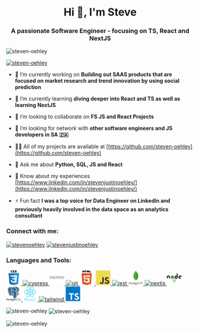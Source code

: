 <h1 align="center">Hi 👋, I'm Steve</h1>
<h3 align="center">A passionate Software Engineer - focusing on TS, React and NextJS</h3>

<p align="left"> <img src="https://komarev.com/ghpvc/?username=steven-oehley&label=Profile%20views&color=0e75b6&style=flat" alt="steven-oehley" /> </p>

<p align="left"> <a href="https://github.com/ryo-ma/github-profile-trophy"><img src="https://github-profile-trophy.vercel.app/?username=steven-oehley" alt="steven-oehley" /></a> </p>

- 🔭 I’m currently working on **Building out SAAS products that are focused on market research and trend innovation by using social prediction**

- 🌱 I’m currently learning **diving deeper into React and TS as well as learning NextJS**

- 👯 I’m looking to collaborate on **FS JS and React Projects**

- 🤝 I’m looking for network with **other software engineers and JS developers in SA 🇿🇦**

- 👨‍💻 All of my projects are available at [https://github.com/steven-oehley](https://github.com/steven-oehley)

- 💬 Ask me about **Python, SQL, JS and React**

- 📄 Know about my experiences [https://www.linkedin.com/in/stevenjustinoehley/](https://www.linkedin.com/in/stevenjustinoehley/)

- ⚡ Fun fact **I was a top voice for Data Engineer on LinkedIn and previously heavily involved in the data space as an analytics consultant**

<h3 align="left">Connect with me:</h3>
<p align="left">
<a href="https://twitter.com/stevenoehley" target="blank"><img align="center" src="https://raw.githubusercontent.com/rahuldkjain/github-profile-readme-generator/master/src/images/icons/Social/twitter.svg" alt="stevenoehley" height="30" width="40" /></a>
<a href="https://linkedin.com/in/stevenjustinoehley" target="blank"><img align="center" src="https://raw.githubusercontent.com/rahuldkjain/github-profile-readme-generator/master/src/images/icons/Social/linked-in-alt.svg" alt="stevenjustinoehley" height="30" width="40" /></a>
</p>

<h3 align="left">Languages and Tools:</h3>
<p align="left"> <a href="https://www.w3schools.com/css/" target="_blank" rel="noreferrer"> <img src="https://raw.githubusercontent.com/devicons/devicon/master/icons/css3/css3-original-wordmark.svg" alt="css3" width="40" height="40"/> </a> <a href="https://www.cypress.io" target="_blank" rel="noreferrer"> <img src="https://raw.githubusercontent.com/simple-icons/simple-icons/6e46ec1fc23b60c8fd0d2f2ff46db82e16dbd75f/icons/cypress.svg" alt="cypress" width="40" height="40"/> </a> <a href="https://expressjs.com" target="_blank" rel="noreferrer"> <img src="https://raw.githubusercontent.com/devicons/devicon/master/icons/express/express-original-wordmark.svg" alt="express" width="40" height="40"/> </a> <a href="https://git-scm.com/" target="_blank" rel="noreferrer"> <img src="https://www.vectorlogo.zone/logos/git-scm/git-scm-icon.svg" alt="git" width="40" height="40"/> </a> <a href="https://www.w3.org/html/" target="_blank" rel="noreferrer"> <img src="https://raw.githubusercontent.com/devicons/devicon/master/icons/html5/html5-original-wordmark.svg" alt="html5" width="40" height="40"/> </a> <a href="https://developer.mozilla.org/en-US/docs/Web/JavaScript" target="_blank" rel="noreferrer"> <img src="https://raw.githubusercontent.com/devicons/devicon/master/icons/javascript/javascript-original.svg" alt="javascript" width="40" height="40"/> </a> <a href="https://jestjs.io" target="_blank" rel="noreferrer"> <img src="https://www.vectorlogo.zone/logos/jestjsio/jestjsio-icon.svg" alt="jest" width="40" height="40"/> </a> <a href="https://www.mongodb.com/" target="_blank" rel="noreferrer"> <img src="https://raw.githubusercontent.com/devicons/devicon/master/icons/mongodb/mongodb-original-wordmark.svg" alt="mongodb" width="40" height="40"/> </a> <a href="https://nextjs.org/" target="_blank" rel="noreferrer"> <img src="https://cdn.worldvectorlogo.com/logos/nextjs-2.svg" alt="nextjs" width="40" height="40"/> </a> <a href="https://nodejs.org" target="_blank" rel="noreferrer"> <img src="https://raw.githubusercontent.com/devicons/devicon/master/icons/nodejs/nodejs-original-wordmark.svg" alt="nodejs" width="40" height="40"/> </a> <a href="https://www.postgresql.org" target="_blank" rel="noreferrer"> <img src="https://raw.githubusercontent.com/devicons/devicon/master/icons/postgresql/postgresql-original-wordmark.svg" alt="postgresql" width="40" height="40"/> </a> <a href="https://reactjs.org/" target="_blank" rel="noreferrer"> <img src="https://raw.githubusercontent.com/devicons/devicon/master/icons/react/react-original-wordmark.svg" alt="react" width="40" height="40"/> </a> <a href="https://tailwindcss.com/" target="_blank" rel="noreferrer"> <img src="https://www.vectorlogo.zone/logos/tailwindcss/tailwindcss-icon.svg" alt="tailwind" width="40" height="40"/> </a> <a href="https://www.typescriptlang.org/" target="_blank" rel="noreferrer"> <img src="https://raw.githubusercontent.com/devicons/devicon/master/icons/typescript/typescript-original.svg" alt="typescript" width="40" height="40"/> </a> </p>

<p><img align="left" src="https://github-readme-stats.vercel.app/api/top-langs?username=steven-oehley&show_icons=true&locale=en&layout=compact" alt="steven-oehley" /></p>

<p>&nbsp;<img align="center" src="https://github-readme-stats.vercel.app/api?username=steven-oehley&show_icons=true&locale=en" alt="steven-oehley" /></p>

<p><img align="center" src="https://github-readme-streak-stats.herokuapp.com/?user=steven-oehley&" alt="steven-oehley" /></p>
